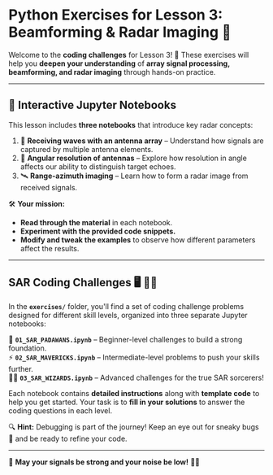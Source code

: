 # **Python Exercises for Lesson 3: Beamforming & Radar Imaging** 🐍  

Welcome to the **coding challenges** for Lesson 3! 🚀 These exercises will help you **deepen your understanding** of **array signal processing, beamforming, and radar imaging** through hands-on practice.  

---

## **📖 Interactive Jupyter Notebooks**  

This lesson includes **three notebooks** that introduce key radar concepts:  

1. 📡 **Receiving waves with an antenna array** – Understand how signals are captured by multiple antenna elements.  
2. 🎯 **Angular resolution of antennas** – Explore how resolution in angle affects our ability to distinguish target echoes.  
3. 🛰️ **Range-azimuth imaging** – Learn how to form a radar image from received signals.  

🛠️ **Your mission:**  
- **Read through the material** in each notebook.  
- **Experiment with the provided code snippets.**  
- **Modify and tweak the examples** to observe how different parameters affect the results.  

---

## **SAR Coding Challenges 🖥️ 👨‍💻** 

In the **`exercises/`** folder, you'll find a set of coding challenge problems designed for different skill levels, organized into three separate Jupyter notebooks:  

📜 **`01_SAR_PADAWANS.ipynb`** – Beginner-level challenges to build a strong foundation.  
⚡ **`02_SAR_MAVERICKS.ipynb`** – Intermediate-level problems to push your skills further.  
🧙‍♂️ **`03_SAR_WIZARDS.ipynb`** – Advanced challenges for the true SAR sorcerers!  

Each notebook contains **detailed instructions** along with **template code** to help you get started. Your task is to **fill in your solutions** to answer the coding questions in each level.  

🔍 **Hint:** Debugging is part of the journey! Keep an eye out for sneaky bugs 🐞 and be ready to refine your code.  

---

🚀 **May your signals be strong and your noise be low!** 📡✨  
